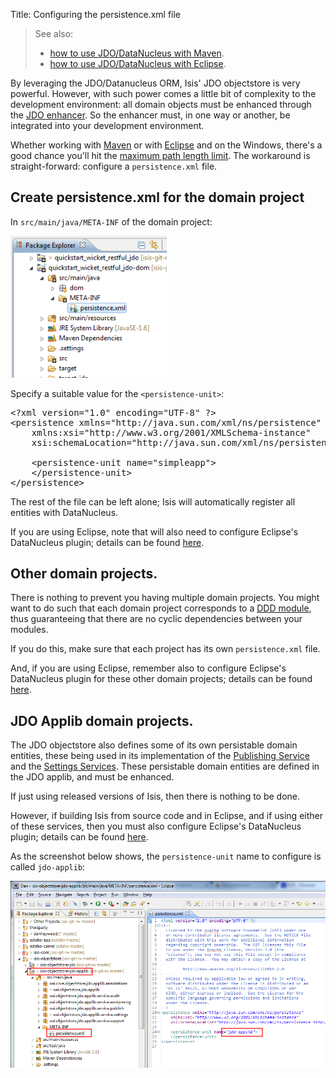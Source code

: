 Title: Configuring the persistence.xml file

> See also:
>
> * [how to use JDO/DataNucleus with Maven](./datanucleus-and-maven.html).  
> * [how to use JDO/DataNucleus with Eclipse](./datanucleus-and-eclipse.html).  

By leveraging the JDO/Datanucleus ORM, Isis' JDO objectstore is very powerful. However, with such power comes a little bit of complexity to the development environment: all domain objects must be enhanced through the [JDO enhancer](http://db.apache.org/jdo/enhancement.html).  So the enhancer must, in one way or another, be integrated into your development environment.

Whether working with [Maven](datanucleus-and-maven.html) or with [Eclipse](datanucleus-and-eclipse.html) and on the Windows, there's a good chance you'll hit the [maximum path length limit](http://msdn.microsoft.com/en-us/library/aa365247%28VS.85%29.aspx#maxpath). The workaround is straight-forward: configure a `persistence.xml` file.


## Create persistence.xml for the domain project

In `src/main/java/META-INF` of the domain project:

<img src="resources/eclipse-028-persistence-unit-xml.png" width="250px"/>

Specify a suitable value for the `<persistence-unit>`:

<pre>
&lt;?xml version=&quot;1.0&quot; encoding=&quot;UTF-8&quot; ?&gt;
&lt;persistence xmlns=&quot;http://java.sun.com/xml/ns/persistence&quot;
    xmlns:xsi=&quot;http://www.w3.org/2001/XMLSchema-instance&quot;
    xsi:schemaLocation=&quot;http://java.sun.com/xml/ns/persistence http://java.sun.com/xml/ns/persistence/persistence_1_0.xsd&quot; version=&quot;1.0&quot;&gt;

    &lt;persistence-unit name=&quot;simpleapp&quot;&gt;
    &lt;/persistence-unit&gt;
&lt;/persistence&gt;
</pre>

The rest of the file can be left alone; Isis will automatically register all entities with DataNucleus.

If you are using Eclipse, note that will also need to configure Eclipse's DataNucleus plugin; details can be found [here](./datanucleus-and-eclipse.html).

## Other domain projects.

There is nothing to prevent you having multiple domain projects.  You might want to do such that each domain project corresponds to a [DDD module](http://www.methodsandtools.com/archive/archive.php?id=97p2), thus guaranteeing that there are no cyclic dependencies between your modules.

If you do this, make sure that each project has its own `persistence.xml` file.

And, if you are using Eclipse, remember also to configure Eclipse's DataNucleus plugin for these other domain projects; details can be found [here](./datanucleus-and-eclipse.html).

## JDO Applib domain projects.

The JDO objectstore also defines some of its own persistable domain entities, these being used in its implementation of the [Publishing Service](./services/publishing-service-jdo.html) and the [Settings Services](./services/settings-services-jdo.html).  These persistable domain entities are defined in the JDO applib, and must be enhanced.

If just using released versions of Isis, then there is nothing to be done.

However, if building Isis from source code and in Eclipse, and if using either of these services, then you must also configure Eclipse's DataNucleus plugin; details can be found [here](./datanucleus-and-eclipse.html).

As the screenshot below shows, the `persistence-unit` name to configure is called `jdo-applib`:

![](resources/jdo-applib-persistence-xml.png)